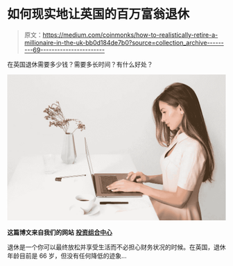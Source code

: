 # 如何现实地让英国的百万富翁退休

> 原文：<https://medium.com/coinmonks/how-to-realistically-retire-a-millionaire-in-the-uk-bb0d184de7b0?source=collection_archive---------69----------------------->

在英国退休需要多少钱？需要多长时间？有什么好处？

![](img/3fd75b45ddda41c75e5129a92c9f8a3e.png)

**这篇博文来自我们的网站** [**投资组合中心**](http://www.portfolio-hub.co.uk/)

退休是一个你可以最终放松并享受生活而不必担心财务状况的时候。在英国，退休年龄目前是 66 岁，但没有任何降低的迹象…